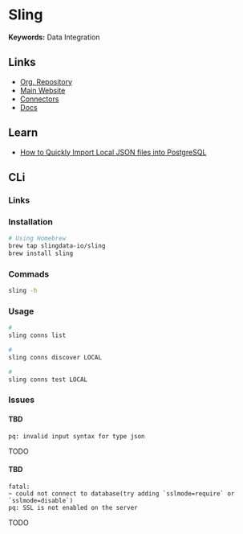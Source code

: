 # Sling

<!--
https://docs.slingdata.io/sling-cli/github-actions
-->

**Keywords:** Data Integration

## Links

- [Org. Repository](https://github.com/slingdata-io)
- [Main Website](https://slingdata.io)
- [Connectors](https://slingdata.io/en/connectors)
- [Docs](https://docs.slingdata.io)

## Learn

- [How to Quickly Import Local JSON files into PostgreSQL](https://blog.slingdata.io/import-local-json-files-into-postgresql)

## CLi

### Links

### Installation

```sh
# Using Homebrew
brew tap slingdata-io/sling
brew install sling
```

### Commads

```sh
sling -h
```

### Usage

```sh
#
sling conns list

#
sling conns discover LOCAL

#
sling conns test LOCAL
```

### Issues

#### TBD

```log
pq: invalid input syntax for type json
```

TODO

#### TBD

```log
fatal:
~ could not connect to database(try adding `sslmode=require` or `sslmode=disable`)
pq: SSL is not enabled on the server
```

TODO
